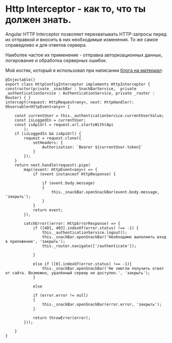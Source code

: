 # Http Interceptor - как то, что ты должен знать.

Angular HTTP Interceptor позволяет перехватывать HTTP-запросы перед их отправкой и вносить в них необходимые изменения. То же самое справедливо и для ответов сервера.

Наиболее частое их применение - отправка авторизационных данных, логирование и обработка серверных ошибок.

Мой костяк, который я использовал при написании [блога на материал](https://github.com/GitBrainsStudio/Angular-Material-Blog):


    @Injectable()
    export class HttpConfigInterceptor implements HttpInterceptor {
    constructor(private _snackBar : SnackBarService,  private _authenticationService : AuthenticationService, private _router : Router) { }
    intercept(request: HttpRequest<any>, next: HttpHandler): Observable<HttpEvent<any>> {

        const currentUser = this._authenticationService.currentUserValue;
        const isLoggedIn = currentUser;
        const isApiUrl = request.url.startsWith(Api
            );
        if (isLoggedIn && isApiUrl) {
            request = request.clone({
                setHeaders: {
                    Authorization: `Bearer ${currentUser.token}`
                }
            });
        }
        return next.handle(request).pipe(
            map((event: HttpEvent<any>) => {
                if (event instanceof HttpResponse) {

                    if (event.body.message)
                    {
                        this._snackBar.openSnackBar(event.body.message, 'закрыть');
                    }
                }
                return event;
            }),
            
            catchError((error: HttpErrorResponse) => {
                if ([401, 403].indexOf(error.status) !== -1) {
                    this._authenticationService.logout();
                    this._snackBar.openSnackBar('Необходимо выполнить вход в приложение', 'закрыть');
                    this._router.navigate(['/authenticate']);

                }

                else if ([0].indexOf(error.status) !== -1){
                    this._snackBar.openSnackBar('Не смогли получить ответ от сайта. Возможно, удалённый сервер не доступен.', 'закрыть');
                }

                else

                if (error.error != null)
                {
                    this._snackBar.openSnackBar(error.error, 'закрыть');
                }
                
                return throwError(error);
            }));
            
        }
    }   
